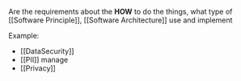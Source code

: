 
Are the requirements about the **HOW** to do the things, what type of [[Software Principle]], [[Software Architecture]] use and implement

Example:

* [[DataSecurity]]
* [[PII]] manage
* [[Privacy]]
